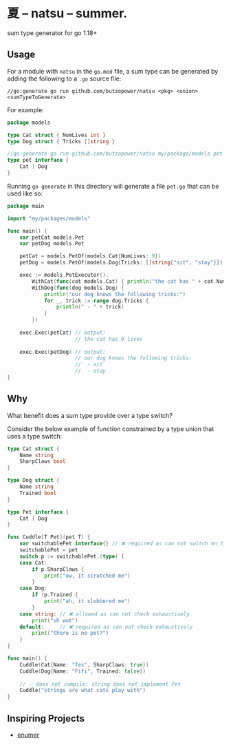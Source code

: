 # 夏 – natsu – summer.

sum type generator for go 1.18+

## Usage

For a module with `natsu` in the `go.mod` file, a sum type can be generated by adding the following to a `.go` source file:

```
//go:generate go run github.com/butzopower/natsu <pkg> <union> <sumTypeToGenerate>
```

For example:

```go
package models

type Cat struct { NumLives int }
type Dog struct { Tricks []string }

//go:generate go run github.com/butzopower/natsu my/package/models pet Pet
type pet interface {
    Cat | Dog
}
```

Running `go generate` in this directory will generate a file `pet.go` that can be used like so:

```go
package main

import "my/packages/models"

func main() {
    var petCat models.Pet
    var petDog models.Pet

    petCat = models.PetOf(models.Cat{NumLives: 9})
    petDog = models.PetOf(models.Dog{Tricks: []string{"sit", "stay"}})

    exec := models.PetExecutor().
        WithCat(func(cat models.Cat) { println("the cat has " + cat.NumLives + " lives")}).
        WithDog(func(dog models.Dog) { 
            println("our dog knows the following tricks:")
            for _, trick := range dog.Tricks {
                println(" - " + trick)
            }
        })
    
    exec.Exec(petCat) // output: 
                      // the cat has 9 lives
    
    exec.Exec(petDog) // output: 
                      // our dog knows the following tricks:
                      //  - sit
                      //  - stay
}

```

## Why

What benefit does a sum type provide over a type switch?

Consider the below example of function constrained by a type union that uses a type switch:

```go
type Cat struct {
    Name string 
    SharpClaws bool
}

type Dog struct {
    Name string
    Trained bool
}

type Pet interface {
    Cat | Dog
}

func Cuddle[T Pet](pet T) {
    var switchablePet interface{} // ❌ required as can not switch on type constraint
    switchablePet = pet
    switch p := switchablePet.(type) {
    case Cat:
        if p.SharpClaws {
            print("ow, it scratched me")
        }
    case Dog:
        if !p.Trained {
            print("ah, it slobbered me")
        }
    case string: // ❌ allowed as can not check exhaustively
        print("uh wut")
    default:     // ❌ required as can not check exhaustively
        print("there is no pet?")
    }
}

func main() {
    Cuddle(Cat{Name: "Tex", SharpClaws: true})
    Cuddle(Dog{Name: "Fifi", Trained: false})
    
    // ✅ does not compile: string does not implement Pet 
    Cuddle("strings are what cats play with")
}

```

## Inspiring Projects

* [enumer](https://github.com/dmarkham/enumer)